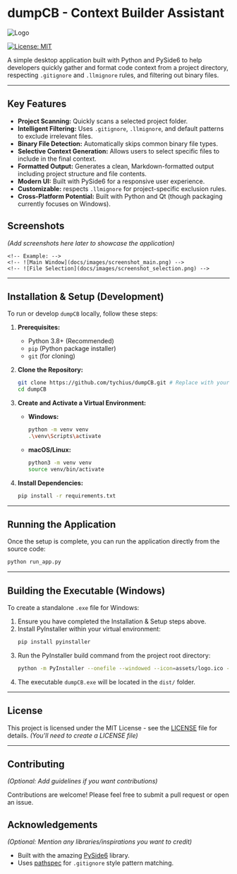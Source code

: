 # dumpCB - Context Builder Assistant

![Logo](assets/logo.ico) <!-- Optional: If your logo looks good rendered directly -->

[![License: MIT](https://img.shields.io/badge/License-MIT-yellow.svg)](https://opensource.org/licenses/MIT) <!-- Example license badge -->

A simple desktop application built with Python and PySide6 to help developers quickly gather and format code context from a project directory, respecting `.gitignore` and `.llmignore` rules, and filtering out binary files.

---

## Key Features

*   **Project Scanning:** Quickly scans a selected project folder.
*   **Intelligent Filtering:** Uses `.gitignore`, `.llmignore`, and default patterns to exclude irrelevant files.
*   **Binary File Detection:** Automatically skips common binary file types.
*   **Selective Context Generation:** Allows users to select specific files to include in the final context.
*   **Formatted Output:** Generates a clean, Markdown-formatted output including project structure and file contents.
*   **Modern UI:** Built with PySide6 for a responsive user experience.
*   **Customizable:** respects `.llmignore` for project-specific exclusion rules.
*   **Cross-Platform Potential:** Built with Python and Qt (though packaging currently focuses on Windows).

## Screenshots

*(Add screenshots here later to showcase the application)*

```
<!-- Example: -->
<!-- ![Main Window](docs/images/screenshot_main.png) -->
<!-- ![File Selection](docs/images/screenshot_selection.png) -->
```

---

## Installation & Setup (Development)

To run or develop `dumpCB` locally, follow these steps:

1.  **Prerequisites:**
    *   Python 3.8+ (Recommended)
    *   `pip` (Python package installer)
    *   `git` (for cloning)

2.  **Clone the Repository:**
    ```bash
    git clone https://github.com/tychius/dumpCB.git # Replace with your repo URL later
    cd dumpCB
    ```

3.  **Create and Activate a Virtual Environment:**
    *   **Windows:**
        ```bash
        python -m venv venv
        .\venv\Scripts\activate
        ```
    *   **macOS/Linux:**
        ```bash
        python3 -m venv venv
        source venv/bin/activate
        ```

4.  **Install Dependencies:**
    ```bash
    pip install -r requirements.txt
    ```

---

## Running the Application

Once the setup is complete, you can run the application directly from the source code:

```bash
python run_app.py
```

---

## Building the Executable (Windows)

To create a standalone `.exe` file for Windows:

1.  Ensure you have completed the Installation & Setup steps above.
2.  Install PyInstaller within your virtual environment:
    ```bash
    pip install pyinstaller
    ```
3.  Run the PyInstaller build command from the project root directory:
    ```bash
    python -m PyInstaller --onefile --windowed --icon=assets/logo.ico --add-data "app/ui/style.qss;app/ui" --add-data "assets;assets" run_app.py --name dumpCB
    ```
4.  The executable `dumpCB.exe` will be located in the `dist/` folder.

---

## License

This project is licensed under the MIT License - see the [LICENSE](LICENSE) file for details. *(You'll need to create a LICENSE file)*

---

## Contributing

*(Optional: Add guidelines if you want contributions)*

Contributions are welcome! Please feel free to submit a pull request or open an issue.

## Acknowledgements

*(Optional: Mention any libraries/inspirations you want to credit)*

*   Built with the amazing [PySide6](https://www.qt.io/qt-for-python) library.
*   Uses [pathspec](https://pypi.org/project/pathspec/) for `.gitignore` style pattern matching.
